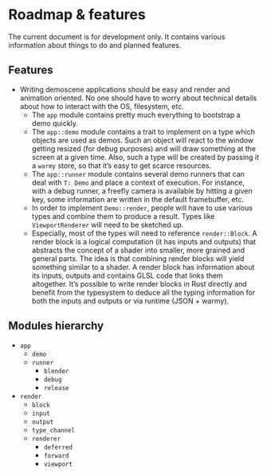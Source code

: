 # Roadmap & features

The current document is for development only. It contains various information about things to do and
planned features.

## Features

  - Writing demoscene applications should be easy and render and animation oriented. No one should
    have to worry about technical details about how to interact with the OS, filesystem, etc.
    - The `app` module contains pretty much everything to bootstrap a demo quickly.
    - The `app::demo` module contains a trait to implement on a type which objects are used as
      demos. Such an object will react to the window getting resized (for debug purposes) and will
      draw something at the screen at a given time. Also, such a type will be created by passing it
      a `warmy` store, so that it’s easy to get scarce resources.
    - The `app::runner` module contains several demo runners that can deal with `T: Demo` and place
      a context of execution. For instance, with a debug runner, a freefly camera is available by
      hitting a given key, some information are written in the default framebuffer, etc.
    - In order to implement `Demo::render`, people will have to use various types and combine them
      to produce a result. Types like `ViewportRenderer` will need to be sketched up.
    - Especially, most of the types will need to reference `render::Block`. A render block is a
      logical computation (it has inputs and outputs) that abstracts the concept of a shader into
      smaller, more grained and general parts. The idea is that combining render blocks will yield
      something similar to a shader. A render block has information about its inputs, outputs and
      contains GLSL code that links them altogether. It’s possible to write render blocks in Rust
      directly and benefit from the typesystem to deduce all the typing information for both the
      inputs and outputs or via runtime (JSON + warmy).

## Modules hierarchy

  - `app`
    - `demo`
    - `runner`
      - `blender`
      - `debug`
      - `release`
  - `render`
    - `block`
    - `input`
    - `output`
    - `type_channel`
    - `renderer`
      - `deferred`
      - `forward`
      - `viewport`
